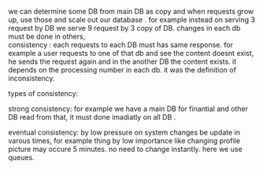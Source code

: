 we can determine some DB from main DB as copy and when requests grow up, use those and scale out our database .
for example instead on serving 3 request by DB we serve 9 request by 3 copy of DB.
changes in each db must be done in others,  
consistency : each requests to each DB must has same response.
for example a user requests to one of that db and see the content doesnt exist, he sends the request again and in the another DB the content exists.
it depends on the processing number in each db.
it was the definition of inconsistency.

types of consistency:

strong consistency:
for example we have a main DB for finantial and other DB read from that, it must done imadiatly on all DB .

eventual consistency:
by low pressure on system changes be update in varous times, for example thing by low importance like changing profile picture may occure 5 minutes.
no need to change instantly.
here we use queues.
